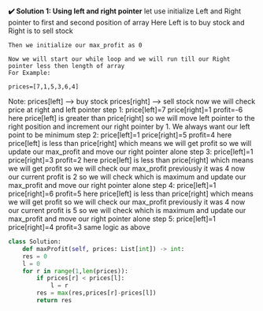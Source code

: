 **✔️ Solution 1: Using  left and right pointer**
let use initialize Left and Right pointer to first and second position of array
Here Left is to buy stock and Right is to sell stock

    Then we initialize our max_profit as 0

    Now we will start our while loop and we will run till our Right pointer less then length of array
    For Example:

    prices=[7,1,5,3,6,4]
   Note:
        prices[left] --> buy stock
        prices[right] --> sell stock
    now we will check price at right and left pointer
    step 1:
    price[left]=7 price[right]=1 profit=-6
here price[left] is greater than price[right] so we will move left pointer to the right position and increment our right pointer by 1. We always want our left point to be minimum
    step 2:
    price[left]=1 price[right]=5 profit=4
    here price[left] is less than price[right] which means we will get profit so we will update our max_profit and move our right pointer alone
    step 3:
    price[left]=1 price[right]=3 profit=2
    here price[left] is less than price[right] which means we will get profit so we will check our max_profit previously it was 4 now our current profit is 2 so we will check which is maximum and update our max_profit and move our right pointer alone
    step 4:
    price[left]=1 price[right]=6 profit=5
    here price[left] is less than price[right] which means we will get profit so we will check our max_profit previously it was 4 now our current profit is 5 so we will check which is maximum and update our max_profit and move our right pointer alone
    step 5:
    price[left]=1 price[right]=4 profit=3
    same logic as above


```python
class Solution:
	def maxProfit(self, prices: List[int]) -> int: 
	res = 0 
	l = 0
	for r in range(1,len(prices)):
		if prices[r] < prices[l]:
			l = r
		res = max(res,prices[r]-prices[l])
		return res
```